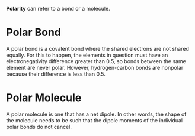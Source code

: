 **Polarity** can refer to a bond or a molecule.

# Polar Bond

A polar bond is a covalent bond where the shared electrons are not shared equally. For this to happen, the elements in question must have an electronegativity difference greater than 0.5, so bonds between the same element are never polar. However, hydrogen-carbon bonds are nonpolar because their difference is less than 0.5.

# Polar Molecule

A polar molecule is one that has a net dipole. In other words, the shape of the molecule needs to be such that the dipole moments of the individual polar bonds do not cancel.